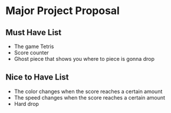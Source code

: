 # Major Project Proposal

## Must Have List
- The game Tetris 
- Score counter 
- Ghost piece that shows you where to piece is gonna drop

## Nice to Have List
- The color changes when the score reaches a certain amount
- The speed changes when the score reaches a certain amount
- Hard drop